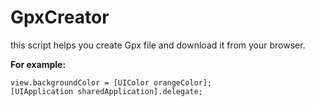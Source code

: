 # GpxCreator
this script helps you create Gpx file and download it from your browser.

**For example:**
```objc
view.backgroundColor = [UIColor orangeColor];
[UIApplication sharedApplication].delegate;
```
